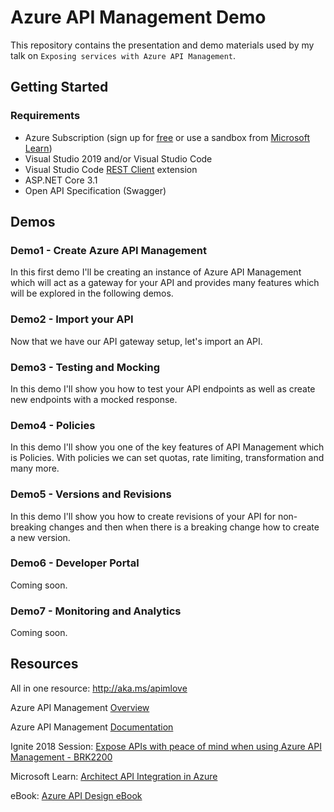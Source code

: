 # Azure API Management Demo

This repository contains the presentation and demo materials used by my talk on `Exposing services with Azure API Management`.

## Getting Started

### Requirements
- Azure Subscription (sign up for [free](https://azure.microsoft.com/en-us/free) or use a sandbox from [Microsoft Learn](https://docs.microsoft.com/en-us/learn/))
- Visual Studio 2019 and/or Visual Studio Code
- Visual Studio Code [REST Client](https://github.com/Huachao/vscode-restclient) extension
- ASP.NET Core 3.1
- Open API Specification (Swagger)

## Demos

### Demo1 - Create Azure API Management 

In this first demo I'll be creating an instance of Azure API Management which will act as a gateway for your API and provides many features which will be explored in the following demos.

### Demo2 - Import your API

Now that we have our API gateway setup, let's import an API.

### Demo3 - Testing and Mocking

In this demo I'll show you how to test your API endpoints as well as create new endpoints with a mocked response.

### Demo4 - Policies 

In this demo I'll show you one of the key features of API Management which is Policies. With policies we can set quotas, rate limiting, transformation and many more. 

### Demo5 - Versions and Revisions 

In this demo I'll show you how to create revisions of your API for non-breaking changes and then when there is a breaking change how to create a new version.

### Demo6 - Developer Portal 

Coming soon.

### Demo7 - Monitoring and Analytics 

Coming soon.
 
## Resources

All in one resource: http://aka.ms/apimlove 

Azure API Management [Overview](https://azure.microsoft.com/en-us/services/api-management/)

Azure API Management [Documentation](https://docs.microsoft.com/en-us/azure/api-management/) 

Ignite 2018 Session: [Expose APIs with peace of mind when using Azure API Management - BRK2200](https://www.youtube.com/watch?v=BoZimCedfq8)

Microsoft Learn: [Architect API Integration in Azure](https://bit.ly/2VxJCew)

eBook: [Azure API Design eBook](https://aka.ms/api-design-ebook)
